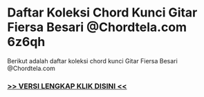 
 # Daftar Koleksi Chord  Kunci Gitar Fiersa Besari @Chordtela.com 6z6qh


Berikut adalah daftar koleksi chord  kunci Gitar Fiersa Besari @Chordtela.com

###  <a href="https://shortlighzx.web.app?sq=Daftar Koleksi Chord  Kunci Gitar Fiersa Besari @Chordtela.com"> >> VERSI LENGKAP KLIK DISINI << </a>
